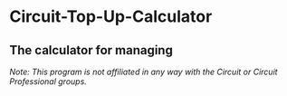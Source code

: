 # Circuit-Top-Up-Calculator

## The calculator for managing

_Note: This program is not affiliated in any way with the Circuit or Circuit Professional groups._
